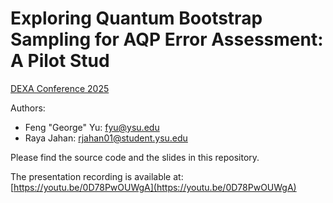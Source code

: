 # Exploring Quantum Bootstrap Sampling for AQP Error Assessment: A Pilot Stud

[DEXA Conference 2025](https://www.dexa.org/2025/dexa2025.html)

Authors:
- Feng "George" Yu: <fyu@ysu.edu>
- Raya Jahan: <rjahan01@student.ysu.edu>

Please find the source code and the slides in this repository.

The presentation recording is available at: [https://youtu.be/0D78PwOUWgA](https://youtu.be/0D78PwOUWgA)





